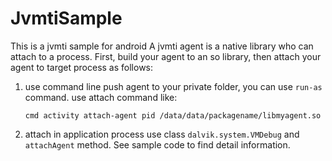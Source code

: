 # JvmtiSample
This is a jvmti sample for android
A jvmti agent is a native library who can attach to a process. 
First, build your agent to an so library, then attach your agent to target process as follows:
1. use command line
   push agent to your private folder, you can use ```run-as``` command.
   use attach command like:
   ```
   cmd activity attach-agent pid /data/data/packagename/libmyagent.so
   ```
2. attach in application process
   use class ```dalvik.system.VMDebug``` and ```attachAgent``` method. See sample code to find detail information.
   
